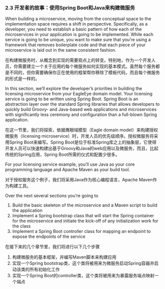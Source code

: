 ### 2.3 开发者的故事：使用Spring Boot和Java来构建微服务

When building a microservice, moving from the conceptual space to the implementation space requires a shift in perspective. Specifically, as a developer, you need to establish a basic pattern of how each of the microservices in your application is going to be implemented. While each service is going to be unique, you want to make sure that you’re using a framework that removes boilerplate code and that each piece of your microservice is laid out in the same consistent fashion.

在构建微服务时，从概念到实现的需要观点上的转变。特别地，作为一个开发人员，你需要建立一个关于应用的每个微服务如何实现的基本模式。虽然每个服务都是不同的，但你需要确保你正在使用的框架帮你移除了模板代码，而且每个微服务的形式是一样的。

In this section, we’ll explore the developer’s priorities in building the licensing microservice from your EagleEye domain model. Your licensing service is going to be written using Spring Boot. Spring Boot is an abstraction layer over the standard Spring libraries that allows developers to quickly build Groovy- and Java-based web applications and microservices with significantly less ceremony and configuration than a full-blown Spring application.

在这一节里，我们将探索，依据鹰眼域模型（Eagle domain model）来构建授权微服务（licensing microservice）时，开发人员的优先级顺序。授权微服务将采用Spring Boot来编写。Spring Boot是位于标准Spring库之上的抽象层，它使得开发人员可以快速构建出基于Groovy和Java的web应用以及微服务，而且，比起传统的Spring应用，Spring Boot所需的仪式和配置少很多。

For your licensing service example, you’ll use Java as your core programming language and Apache Maven as your build tool.

对于授权服务这个例子，我们将采用Java作为核心编程语言，Apache Maven作为构建工具。

Over the next several sections you’re going to

1. Build the basic skeleton of the microservice and a Maven script to build the application
2. Implement a Spring bootstrap class that will start the Spring container for the microservice and initiate the kick-off of any initialization work for the class
3. Implement a Spring Boot controller class for mapping an endpoint to expose the endpoints of the service

在接下来的几个章节里，我们将进行以下几个步骤

1. 构建微服务的基本框架，并编写Maven脚本来构建应用
2. 实现一个Spring bootstrap类，这个类将被用来为微服务启动Spring容器并启动该类的所有初始化工作
3. 实现一个Spring Boot的controller类，这个类将被用来为暴露服务端点映射一个端点




